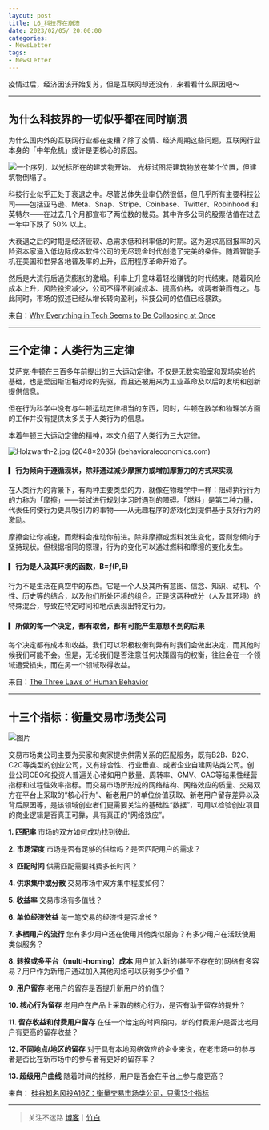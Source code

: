 ```yaml
---
layout: post
title: L6_科技界在崩溃
date: 2023/02/05/ 20:00:00
categories:
- NewsLetter
tags:
- NewsLetter
---
```


疫情过后，经济因该开始复苏，但是互联网却还没有，来看看什么原因吧～

---

## 为什么科技界的一切似乎都在同时崩溃

为什么国内外的互联网行业都在变糟？除了疫情、经济周期这些问题，互联网行业本身的「中年危机」或许是更核心的原因。

![一个序列，以光标所在的建筑物开始。 光标试图将建筑物放在某个位置，但建筑物倒塌了。](https://pics.naaln.com/blog/2023-02-08-original.jpg-basicBlog)

科技行业似乎正处于衰退之中。尽管总体失业率仍然很低，但几乎所有主要科技公司——包括亚马逊、Meta、Snap、Stripe、Coinbase、Twitter、Robinhood 和英特尔——在过去几个月都宣布了两位数的裁员。其中许多公司的股票估值在过去一年中下跌了 50% 以上。

大衰退之后的时期是经济疲软、总需求低和利率低的时期。这为追求高回报率的风险资本家涌入低边际成本软件公司的无尽现金时代创造了完美的条件。随着智能手机在美国和世界各地普及率的上升，应用程序革命开始了。

然后是大流行后通货膨胀的激增。利率上升意味着轻松赚钱的时代结束。随着风险成本上升，风险投资减少，公司不得不削减成本、提高价格，或两者兼而有之。与此同时，市场的叙述已经从增长转向盈利，科技公司的估值已经暴跌。

来自：[Why Everything in Tech Seems to Be Collapsing at Once](https://www.theatlantic.com/newsletters/archive/2022/11/tech-industry-mass-layoffs-recession-twitter/672150/)

---

## 三个定律：人类行为三定律

艾萨克·牛顿在三百多年前提出的三大运动定律，不仅是无数实验室和现场实验的基础，也是爱因斯坦相对论的先驱，而且还被用来为工业革命及以后的发明和创新提供信息。 

但在行为科学中没有与牛顿运动定律相当的东西，同时，牛顿在数学和物理学方面的工作并没有提供太多关于人类行为的信息。

本着牛顿三大运动定律的精神，本文介绍了人类行为三大定律。

![Holzwarth-2.jpg (2048×2035) (behavioraleconomics.com)](https://pics.naaln.com/blog/2023-02-08-Holzwarth-2.jpg-basicBlog)
#### ▎行为倾向于遵循现状，除非通过减少摩擦力或增加摩擦力的方式来实现

在人类行为的背景下，有两种主要类型的力，就像在物理学中一样：阻碍执行行为的力称为「摩擦」——尝试进行规划学习时遇到的障碍。「燃料」是第二种力量，代表任何使行为更具吸引力的事物——从无趣程序的游戏化到提供基于良好行为的激励。

摩擦会让你减速，而燃料会推动你前进。除非摩擦或燃料发生变化，否则您倾向于坚持现状。但根据相同的原理，行为的变化可以通过燃料和摩擦的变化发生。

#### ▎行为是人及其环境的函数，B=ƒ(P,E)

行为不是生活在真空中的东西。它是一个人及其所有意图、信念、知识、动机、个性、历史等的结合，以及他们所处环境的组合。正是这两种成分（人及其环境）的特殊混合，导致在特定时间和地点表现出特定行为。

#### ▎所做的每一个决定，都有取舍，都有可能产生意想不到的后果

每个决定都有成本和收益。我们可以积极权衡利弊有时我们会做出决定，而其他时候我们可能不会。但是，无论我们是否注意任何决策固有的权衡，往往会在一个领域遭受损失，而在另一个领域取得收益。

来自：[The Three Laws of Human Behavior](https://www.behavioraleconomics.com/the-three-laws-of-human-behavior/)

---

## 十三个指标：衡量交易市场类公司

![图片](https://pics.naaln.com/blog/2023-02-08-640.jpeg-basicBlog)


交易市场类公司主要为买家和卖家提供供需关系的匹配服务，既有B2B、B2C、C2C等类型的创业公司，又有综合性、行业垂直、或者企业自建网站类公司。创业公司CEO和投资人普遍关心诸如用户数量、周转率、GMV、CAC等结果性经营指标和过程性效率指标。而交易市场所形成的网络结构、网络效应的质量、交易双方在平台上采取的“核心行为”、新老用户的单位价值获取、新老用户留存差异以及背后原因等，是该领域创业者们更需要关注的基础性“数据”，可用以检验创业项目的商业逻辑是否真正可靠，具有真正的“网络效应”。

**1. 匹配率**
市场的双方如何成功找到彼此

**2. 市场深度**
市场是否有足够的供给吗？是否匹配用户的需求？

**3. 匹配时间**
供需匹配需要耗费多长时间？

**4. 供求集中或分散**
交易市场中双方集中程度如何？

**5. 收益率**
交易市场有多值钱？

**6. 单位经济效益**
每一笔交易的经济性是否增长？

**7. 多栖用户的流行**
您有多少用户还在使用其他类似服务？有多少用户在活跃使用类似服务？

**8. 转换或多平台（multi-homing）成本**
用户加入新的(甚至不存在的)网络有多容易？用户作为新用户通过加入其他网络可以获得多少价值？

**9. 用户留存**
老用户的留存是否提升新用户的价值？

**10. 核心行为留存**
老用户在产品上采取的核心行为，是否有助于留存的提升？

**11. 留存收益和付费用户留存**
在任一个给定的时间段内，新的付费用户是否比老用户有更高的留存收益？

**12. 不同地点/地区的留存**
对于具有本地网络效应的企业来说，在老市场中的参与者是否比在新市场中的参与者有更好的留存率？

**13. 超级用户曲线**
随着时间的推移，用户是否会在平台上参与度更高？

来自： [硅谷知名风投A16Z：衡量交易市场类公司，只需13个指标](https://mp.weixin.qq.com/s/VQN6We-FqpQV5cnP6pt7Bg)


---

> 关注不迷路 [博客](https://blog.naaln.com/)｜[竹白](https://space.zhubai.love/)


